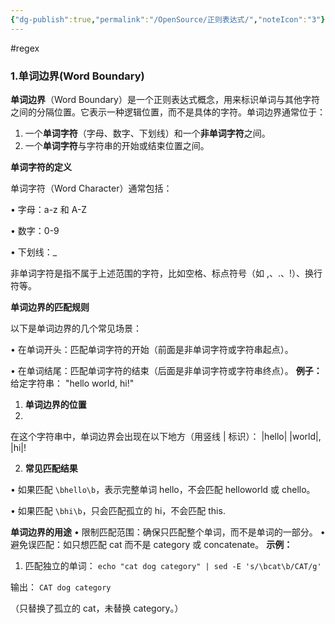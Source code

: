 ```yaml
---
{"dg-publish":true,"permalink":"/OpenSource/正则表达式/","noteIcon":"3"}
---
```


#regex
### 1.单词边界(Word Boundary)

**单词边界**（Word Boundary）是一个正则表达式概念，用来标识单词与其他字符之间的分隔位置。它表示一种逻辑位置，而不是具体的字符。单词边界通常位于：

1. 一个**单词字符**（字母、数字、下划线）和一个**非单词字符**之间。
2. 一个**单词字符**与字符串的开始或结束位置之间。
  
**单词字符的定义**

单词字符（Word Character）通常包括：

• 字母：a-z 和 A-Z

• 数字：0-9

• 下划线：_

非单词字符是指不属于上述范围的字符，比如空格、标点符号（如 ,、.、!）、换行符等。

**单词边界的匹配规则**

以下是单词边界的几个常见场景：

• 在单词开头：匹配单词字符的开始（前面是非单词字符或字符串起点）。

• 在单词结尾：匹配单词字符的结束（后面是非单词字符或字符串终点）。
**例子：**
给定字符串：
"hello world, hi!"
1. **单词边界的位置**
2. 
在这个字符串中，单词边界会出现在以下地方（用竖线 | 标识）：
|hello| |world|, |hi|!

2. **常见匹配结果**

• 如果匹配 `\bhello\b`，表示完整单词 hello，不会匹配 helloworld 或 chello。

• 如果匹配 `\bhi\b`，只会匹配孤立的 hi，不会匹配 this.

**单词边界的用途**
• 限制匹配范围：确保只匹配整个单词，而不是单词的一部分。
• 避免误匹配：如只想匹配 cat 而不是 category 或 concatenate。
**示例：**
1. 匹配独立的单词：
`echo "cat dog category" | sed -E 's/\bcat\b/CAT/g'`

输出：
`CAT dog category`

（只替换了孤立的 cat，未替换 category。）

  

